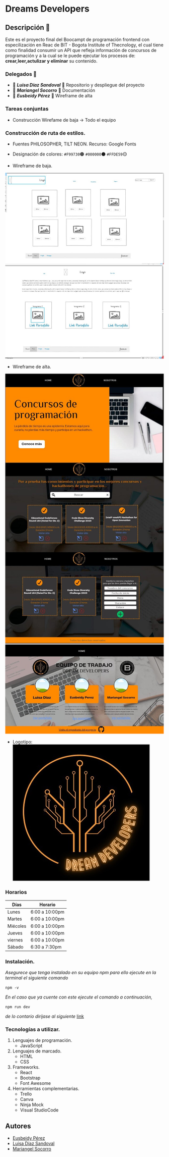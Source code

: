 
# Dreams Developers

## Descripción  :bookmark_tabs:

 Este es el proyecto final del Boocampt de programación frontend con especilización en Reac de BIT - Bogota Institute of Thecnology, el cual tiene como finalidad consumir un API que refleja información de concursos de programación y a la cual se le puede ejecutar los procesos de: **crear,leer,actulizar y eliminar** su contenido.  


### Delegados :busts_in_silhouette:
-  :dizzy: ***Luisa Díaz Sandoval***  :dizzy:  Repositorio y despliegue del proyecto 
-  :dizzy: ***Mariangel Socorro*** :dizzy: Documentación  
- :dizzy: ***Eusbeidy Pérez*** :dizzy:  Wireframe de alta  

### Tareas conjuntas
- Construcción Wirefame de baja -> Todo el equipo


### Construcción de ruta de estilos. 
- Fuentes PHILOSOPHER, TILT NEON.  Recurso: Google Fonts
- Designación de colores: 
`#F99730`:orange_circle:
`#000000`:black_circle:
`#FFDE59`:yellow_circle:

- Wireframe de baja. 

![Wireframe de baja](./src/img/w1.jpg "Wireframe de baja") 
![Wireframe de baja 2](./src/img/w2.jpg "Wireframe de alta")


- Wireframe de alta. 

![Wireframe de alta](./src/img/w3.jpg) 
![Wireframe de alta 2](./src/img/w4.jpg)


- Logotipo:
![logo](./src/img/logo.jpg )

### Horarios

|    Días       |   Horario     |
| ------------- | ------------- |
| Lunes         | 6:00 a 10:00pm|
| Martes        | 6:00 a 10:00pm|
| Miécoles      | 6:00 a 10:00pm|
| Jueves        | 6:00 a 10:00pm|
| viernes       | 6:00 a 10:00pm|
| Sábado        | 6:30 a 7:30pm |

### Instalación. 
_Asegurece que tenga instalado en su equipo npm para ello ejecute en la terminal el siguiente comando_
```
npm -v
```

_En el caso que ya cuente con este ejecute el comando a continuación,_ 
```
npm run dev
```
_de lo contario dirijase al siguiente_  [link](https://co.video.search.yahoo.com/search/video?fr=mcafee&ei=UTF-8&p=como+intalar+npm&type=E210CO91215G0#id=1&vid=e14ce88f632f4bcd22ceba395d2bb249&action=click)

### Tecnologías a utilizar. 
1. Lenguajes de programación.
    - JavaScript
2. Lenguajes de marcado. 
    - HTML
    - CSS
3. Frameworks.
    - React
    - Bootstrap
    - Font Awesome
4. Herramientas complementarias.
    - Trello 
    - Canva
    - Ninja Mock
    - Visual StudioCode
    


## Autores 

- [Eusbeidy Pérez](https://www.linkedin.com/in/eusbeidy-perez)
- [Luisa Díaz Sandoval](https://www.linkedin.com/in/lufe-diaz-s/)
- [Mariangel Socorro](https://www.linkedin.com/in/mariangelsocorro/)


